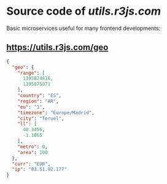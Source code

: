 # Source code of _utils.r3js.com_

Basic microservices useful for many frontend developments:

## https://utils.r3js.com/geo

```json 
{
  "geo": {
    "range": [
      1395874816,
      1395875071
    ],
    "country": "ES",
    "region": "AR",
    "eu": "1",
    "timezone": "Europe/Madrid",
    "city": "Teruel",
    "ll": [
      40.3456,
      -1.1065
    ],
    "metro": 0,
    "area": 100
  },
  "curr": "EUR",
  "ip": "83.51.92.177"
}
```
